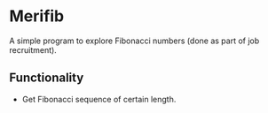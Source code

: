 # Merifib

A simple program to explore Fibonacci numbers (done as part of job recruitment).

## Functionality

*  Get Fibonacci sequence of certain length.
